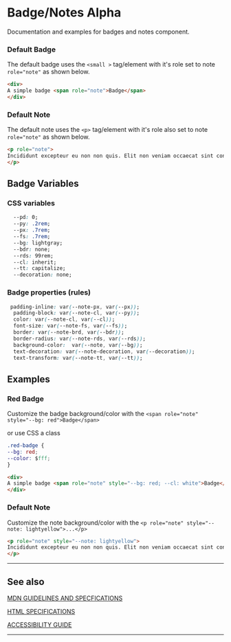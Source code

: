 # Badge/Notes <span role="note" aria-label="status">Alpha</span>

Documentation and examples for badges and notes component.

### Default Badge

The default badge uses the `<small >` tag/element with it's role set to note `role="note"` as shown below.

```html preview
<div>
A simple badge <span role="note">Badge</span>
</div>
```

###  Default Note

The default note uses the `<p>` tag/element with it's role also set to note `role="note"` as shown below.

```html preview
<p role="note">
Incididunt excepteur eu non non quis. Elit non veniam occaecat sint consequat laborum. Laboris velit labore amet in do reprehenderit consectetur commodo consectetur ullamco aliqua. Nulla exercitation sunt id aliquip eiusmod ad amet laboris dolore laborum amet. Ullamco duis ex eiusmod Lorem esse mollit qui cillum laboris. Culpa aliquip quis cillum sit ipsum consectetur ipsum aute.
</p>
```

## Badge Variables

### CSS variables

```css
  --pd: 0;
  --py: .2rem;
  --px: .7rem;
  --fs: .7rem;
  --bg: lightgray;
  --bdr: none;
  --rds: 99rem;
  --cl: inherit;
  --tt: capitalize;
  --decoration: none;
```

### Badge properties (rules)

```css
 padding-inline: var(--note-px, var(--px));
  padding-block: var(--note-cl, var(--py));
  color: var(--note-cl, var(--cl));
  font-size: var(--note-fs, var(--fs));
  border: var(--note-brd, var(--bdr));
  border-radius: var(--note-rds, var(--rds));
  background-color:  var(--note, var(--bg));
  text-decoration: var(--note-decoration, var(--decoration));
  text-transform: var(--note-tt, var(--tt));

```

## Examples

### Red Badge

Customize the badge background/color with the `<span role="note" style="--bg: red">Badge</span>`

or use CSS a class

```css
.red-badge {
--bg: red;
--color: $fff;
}
```

```html preview
<div>
A simple badge <span role="note" style="--bg: red; --cl: white">Badge</span>
</div>
```

###  Default Note

Customize the note background/color with the `<p role="note" style="--note: lightyellow">...</p>`

```html preview
<p role="note" style="--note: lightyellow">
Incididunt excepteur eu non non quis. Elit non veniam occaecat sint consequat laborum. Laboris velit labore amet in do reprehenderit consectetur commodo consectetur ullamco aliqua. Nulla exercitation sunt id aliquip eiusmod ad amet laboris dolore laborum amet. Ullamco duis ex eiusmod Lorem esse mollit qui cillum laboris. Culpa aliquip quis cillum sit ipsum consectetur ipsum aute.
</p>
```

----
## See also


[MDN GUIDELINES AND SPECFICATIONS](https://developer.mozilla.org/en-US/docs/Web/Accessibility/ARIA/Roles/note_role ':_target="_blank"')

[HTML SPECIFICATIONS](https:// ':_target="_blank"')

[ACCESSIBILITY GUIDE](https://, ':_target="_blank"')

----
